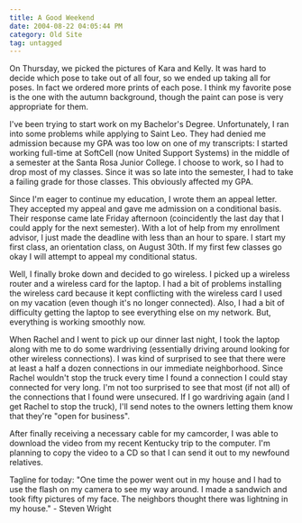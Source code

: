 ```yaml
---
title: A Good Weekend
date: 2004-08-22 04:05:44 PM
category: Old Site
tag: untagged
---
```


On Thursday, we picked the pictures of Kara and Kelly. It was hard to decide which pose to take out of all four, so we ended up taking all for poses. In fact we ordered more prints of each pose. I think my favorite pose is the one with the autumn background, though the paint can pose is very appropriate for them.

I've been trying to start work on my Bachelor's Degree. Unfortunately, I ran into some problems while applying to Saint Leo. They had denied me admission because my GPA was too low on one of my transcripts: I started working full-time at SoftCell (now United Support Systems) in the middle of a semester at the Santa Rosa Junior College. I choose to work, so I had to drop most of my classes. Since it was so late into the semester, I had to take a failing grade for those classes. This obviously affected my GPA.

Since I'm eager to continue my education, I wrote them an appeal letter. They accepted my appeal and gave me admission on a conditional basis. Their response came late Friday afternoon (coincidently the last day that I could apply for the next semester). With a lot of help from my enrollment advisor, I just made the deadline with less than an hour to spare. I start my first class, an orientation class, on August 30th. If my first few classes go okay I will attempt to appeal my conditional status.

Well, I finally broke down and decided to go wireless. I picked up a wireless router and a wireless card for the laptop. I had a bit of problems installing the wireless card because it kept conflicting with the wireless card I used on my vacation (even though it's no longer connected). Also, I had a bit of difficulty getting the laptop to see everything else on my network. But, everything is working smoothly now.

When Rachel and I went to pick up our dinner last night, I took the laptop along with me to do some wardriving (essentially driving around looking for other wireless connections). I was kind of surprised to see that there were at least a half a dozen connections in our immediate neighborhood. Since Rachel wouldn't stop the truck every time I found a connection I could stay connected for very long. I'm not too surprised to see that most (if not all) of the connections that I found were unsecured. If I go wardriving again (and I get Rachel to stop the truck), I'll send notes to the owners letting them know that they're "open for business".

After finally receiving a necessary cable for my camcorder, I was able to download the video from my recent Kentucky trip to the computer. I'm planning to copy the video to a CD so that I can send it out to my newfound relatives.

Tagline for today: "One time the power went out in my house and I had to use the flash on my camera to see my way around. I made a sandwich and took fifty pictures of my face. The neighbors thought there was lightning in my house." - Steven Wright
